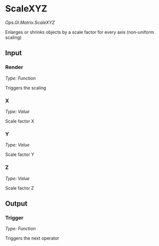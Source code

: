 # ScaleXYZ

*Ops.Gl.Matrix.ScaleXYZ*

Enlarges or shrinks objects by a scale factor for every axis (non-uniform scaling)


## Input

### Render

*Type: Function*

Triggers the scaling

### X

*Type: Value*

Scale factor X

### Y

*Type: Value*

Scale factor Y

### Z

*Type: Value*

Scale factor Z

## Output

### Trigger

*Type: Function*

Triggers the next operator


